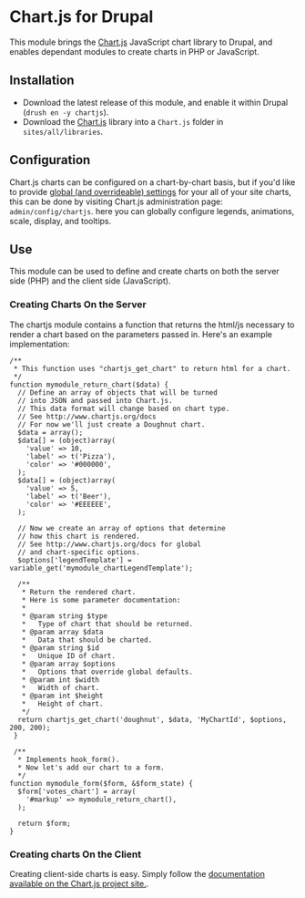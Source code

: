 # Chart.js for Drupal

This module brings the [Chart.js](http://www.chartjs.org/) JavaScript chart library to Drupal, and enables dependant modules to create charts in PHP or JavaScript.

## Installation
* Download the latest release of this module, and enable it within Drupal (`drush en -y chartjs`).
* Download the [Chart.js](https://github.com/nnnick/Chart.js) library into a `Chart.js` folder in `sites/all/libraries`.

## Configuration
Chart.js charts can be configured on a chart-by-chart basis, but if you'd like to provide [global (and overrideable) settings](http://www.chartjs.org/docs/#line-chart-chart-options) for your all of your site charts, this can be done by visiting Chart.js administration page: `admin/config/chartjs`. here you can globally configure legends, animations, scale, display, and tooltips.

## Use
This module can be used to define and create charts on both the server side (PHP) and the client side (JavaScript).

### Creating Charts On the Server
The chartjs module contains a function that returns the html/js necessary to render a chart based on the parameters passed in. Here's an example implementation:

```
/**
 * This function uses "chartjs_get_chart" to return html for a chart.
 */
function mymodule_return_chart($data) {
  // Define an array of objects that will be turned
  // into JSON and passed into Chart.js.
  // This data format will change based on chart type.
  // See http://www.chartjs.org/docs
  // For now we'll just create a Doughnut chart.
  $data = array();
  $data[] = (object)array(
    'value' => 10,
    'label' => t('Pizza'),
    'color' => '#000000',
  );
  $data[] = (object)array(
    'value' => 5,
    'label' => t('Beer'),
    'color' => '#EEEEEE',
  );

  // Now we create an array of options that determine
  // how this chart is rendered.
  // See http://www.chartjs.org/docs for global
  // and chart-specific options.
  $options['legendTemplate'] = variable_get('mymodule_chartLegendTemplate');

  /**
   * Return the rendered chart.
   * Here is some parameter documentation:
   *
   * @param string $type
   *   Type of chart that should be returned.
   * @param array $data
   *   Data that should be charted.
   * @param string $id
   *   Unique ID of chart.
   * @param array $options
   *   Options that override global defaults.
   * @param int $width
   *   Width of chart.
   * @param int $height
   *   Height of chart.
   */
  return chartjs_get_chart('doughnut', $data, 'MyChartId', $options, 200, 200);
 }

 /**
  * Implements hook_form().
  * Now let's add our chart to a form.
  */
function mymodule_form($form, &$form_state) {
  $form['votes_chart'] = array(
    '#markup' => mymodule_return_chart(),
  );

  return $form;
}
```

### Creating charts On the Client
Creating client-side charts is easy. Simply follow the [documentation available on the Chart.js project site.](http://www.chartjs.org/docs/).
